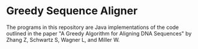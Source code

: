 # Greedy Sequence Aligner
The programs in this repository are Java implementations of the code outlined in the paper "A Greedy Algorithm for Aligning DNA Sequences" by Zhang Z, Schwartz S, Wagner L, and Miller W.